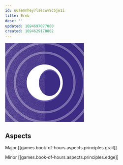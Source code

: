 ```yaml
---
id: u6aemnhey7lsecwv9c5jw1i
title: Ereb
desc: ''
updated: 1694697077080
created: 1694629178802
---
```

![Ereb](assets/icon-ereb.png)

## Aspects

Major [[games.book-of-hours.aspects.principles.grail]]

Minor [[games.book-of-hours.aspects.principles.edge]]

